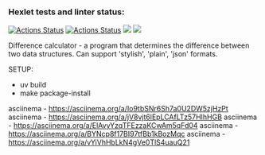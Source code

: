 ### Hexlet tests and linter status:
[![Actions Status](https://github.com/rustemgb/python-project-50/actions/workflows/hexlet-check.yml/badge.svg)](https://github.com/rustemgb/python-project-50/actions)
[![Actions Status](https://github.com/rustemgb/python-project-50/actions/workflows/check_workflows.yml/badge.svg)](https://github.com/rustemgb/python-project-50/actions)
<a href="https://codeclimate.com/github/rustemgb/python-project-50/maintainability"><img src="https://api.codeclimate.com/v1/badges/f3aefa7954dd0f1e6917/maintainability" /></a>
<a href="https://codeclimate.com/github/rustemgb/python-project-50/test_coverage"><img src="https://api.codeclimate.com/v1/badges/f3aefa7954dd0f1e6917/test_coverage" /></a>

Difference calculator - a program that determines the difference between two data structures. Can support 'stylish', 'plain', 'json' formats.

SETUP:
- uv build
- make package-install

asciinema - https://asciinema.org/a/Io9tbSNr6Sh7a0U2DW5zjHzPt
asciinema - https://asciinema.org/a/jV8vjt6lEpLCAfLTz57HIhHGB
asciinema - https://asciinema.org/a/ElAvyYzqTFEzzaKCwAm5qFd04
asciinema - https://asciinema.org/a/BYNcp8f17BI97tfBb1kBozMqc
asciinema - https://asciinema.org/a/vYiVhHbLkN4gVe0TlS4uauQ21